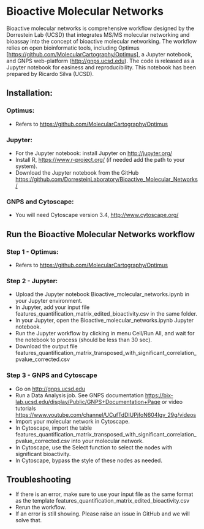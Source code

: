 # Bioactive Molecular Networks

Bioactive molecular networks is comprehensive workflow designed by the Dorrestein Lab (UCSD) that integrates MS/MS molecular networking and bioassay into the concept of bioactive molecular networking. The workflow relies on open bioinformatic tools, including Optimus [https://github.com/MolecularCartography/Optimus], a Jupyter notebook, and GNPS web-platform (http://gnps.ucsd.edu). The code is released as a Jupyter notebook for easiness and reproducibility. This notebook has been prepared by Ricardo Silva (UCSD).

## Installation:
### Optimus:
- Refers to https://github.com/MolecularCartography/Optimus

### Jupyter:
- For the Jupyter notebook: install Jupyter on http://jupyter.org/
- Install R, https://www.r-project.org/ (if needed add the path to your system).
- Download the Jupyter notebook from the GitHub https://github.com/DorresteinLaboratory/Bioactive_Molecular_Networks/ 

### GNPS and Cytoscape:
- You will need Cytoscape version 3.4, http://www.cytoscape.org/

## Run the Bioactive Molecular Networks workflow
### Step 1 - Optimus:
- Refers to https://github.com/MolecularCartography/Optimus

### Step 2 - Jupyter:
- Upload the Jupyter notebook Bioactive_molecular_networks.ipynb in your Jupyter environment.
- In Jupyter, add your input file features_quantification_matrix_edited_bioactivity.csv in the same folder. 
- In your Jupyter, open the Bioactive_molecular_networks.ipynb Jupyter notebook.
- Run the Jupyter workflow by clicking in menu Cell/Run All, and wait for the notebook to process (should be less than 30 sec).
- Download the output file features_quantification_matrix_transposed_with_significant_correlation_pvalue_corrected.csv

### Step 3 - GNPS and Cytoscape
- Go on http://gnps.ucsd.edu
- Run a Data Analysis job. See GNPS documentation https://bix-lab.ucsd.edu/display/Public/GNPS+Documentation+Page or video tutorials https://www.youtube.com/channel/UCufTdDIUPjfoN604Igv_29g/videos
- Import your molecular network in Cytoscape.
- In Cytoscape, import the table features_quantification_matrix_transposed_with_significant_correlation_pvalue_corrected.csv into your molecular network.
- In Cytoscape, use the Select function to select the nodes with significant bioactivity.
- In Cytoscape, bypass the style of these nodes as needed.

## Troubleshooting
- If there is an error, make sure to use your input file as the same format as the template features_quantification_matrix_edited_bioactivity.csv
- Rerun the workflow.
- If an error is still showing. Please raise an issue in GitHub and we will solve that.
